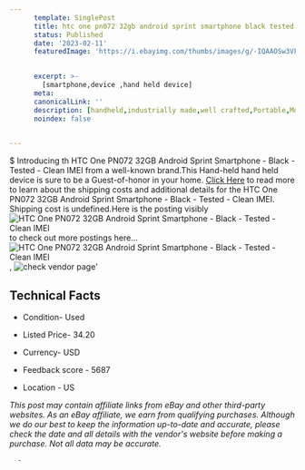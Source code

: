 ```yaml
---
      template: SinglePost
      title: htc one pn072 32gb android sprint smartphone black tested clean imei
      status: Published
      date: '2023-02-11'
      featuredImage: 'https://i.ebayimg.com/thumbs/images/g/-IQAAOSw3VFicyLK/s-l225.jpg'
       

      excerpt: >-
        [smartphone,device ,hand held device]
      meta:
      canonicalLink: ''
      description: [handheld,industrially made,well crafted,Portable,Mobile,Compact,Convenient,Lightweight,Maneuverable,Man-portable,Miniature,Carriable,Hand-held,Light,Holdable,Transportable,Mobile device,Pocket-sized,On-the-go,Wireless,Cordless,Compact size,Convenient size, smartphone,device ,hand held device]
      noindex: false
      

---
```

$
      Introducing th HTC One PN072 32GB Android Sprint Smartphone - Black - Tested - Clean IMEI from a well-known brand.This Hand-held hand held device is sure to be a Guest-of-honor in your home. [Click Here](https://www.ebay.com/itm/325487023485?hash=item4bc889d57d%3Ag%3A-IQAAOSw3VFicyLK&mkevt=1&mkcid=1&mkrid=711-53200-19255-0&campid=%253CePNCampaignId%253E&customid=%253CreferenceId%253E&toolid=10049) to read more to learn about the shipping costs and additional details for the HTC One PN072 32GB Android Sprint Smartphone - Black - Tested - Clean IMEI. Shipping cost is undefined.Here is the posting visibly ![HTC One PN072 32GB Android Sprint Smartphone - Black - Tested - Clean IMEI](https://i.ebayimg.com/thumbs/images/g/-IQAAOSw3VFicyLK/s-l225.jpg) to check out more postings here... ![HTC One PN072 32GB Android Sprint Smartphone - Black - Tested - Clean IMEI](https://i.ebayimg.com/images/g/-IQAAOSw3VFicyLK/s-l1600.jpg), ![check vendor page](https://origin-galleryplus.ebayimg.com/ws/web/325487023485_2_0_1/225x225.jpg,https://origin-galleryplus.ebayimg.com/ws/web/325487023485_3_0_1/225x225.jpg)'

      

 ## Technical Facts 



     
      

 - Condition- Used 


      

 - Listed Price- 34.20 


      

 - Currency- USD 


      

 - Feedback score - 5687 


      

 - Location - US 


      
      

 *_This post may contain affiliate links from eBay and other third-party websites. As an eBay affiliate, we earn from qualifying purchases. Although we do our best to keep the information up-to-date and accurate, please check the date and all details with the vendor's website before making a purchase. Not all data may be accurate._*




      -
